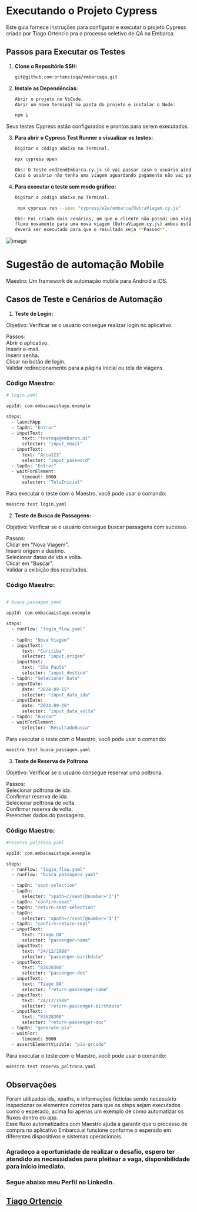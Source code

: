 # Executando o Projeto Cypress

Este guia fornece instruções para configurar e executar o projeto Cypress criado por Tiago Ortencio pra o processo seletivo de QA na Embarca.

## Passos para Executar os Testes

1. **Clone o Repositório SSH:**
    ```bash
    git@github.com:ortencioqa/embarcaqa.git
    ```   

2. **Instale as Dependências:**

   ```bash
   Abrir o projeto no VsCode.
   Abrir um novo terminal na pasta do projeto e instalar o Node:

   npm i
   ```
Seus testes Cypress estão configurados e prontos para serem executados.

3. **Para abrir o Cypress Test Runner e visualizar os testes:**

   ```bash
   Digitar o código abaixo no Terminal.

   npx cypress open

   Obs: O teste end2endEmbarca.cy.js só vai passar caso o usuário ainda não tenha uma viagem aguardando pagamento.
   Caso o usuário não tenha uma viagem aguardando pagamento não vai passar o teste OutraViagem.cy.js pois os fluxos são diferentes.
   ```

4. **Para executar o teste sem modo gráfico:**

   ```bash
   Digitar o código abaixo no Terminal.

    npx cypress run --spec "cypress/e2e/embarca/OutraViagem.cy.js" 

   Obs: Foi criado dois cenários, um que o cliente não possúi uma viagem aguardando pagamento (end2endEmbarca.cy.js) e outro que o cliente possúi uma viagem aguardando pagamento e deseja realizar o     
   fluxo novamente para uma nova viagem (OutraViagem.cy.js) ambos estão na mesma pasta "cypress/e2e/embarca/" antes de executar os testes verificar a situação do cliente para verificar qual cenário     
   deverá ser executado para que o resultado seja **Passed**.
    ```

![image](https://github.com/user-attachments/assets/b65c815e-5df6-4130-9560-89ed66a696cb)



# Sugestão de automação Mobile 

Maestro: Um framework de automação mobile para Android e iOS.

## Casos de Teste e Cenários de Automação
1. **Teste de Login:**

Objetivo: Verificar se o usuário consegue realizar login no aplicativo.

Passos:<br>
Abrir o aplicativo.<br>
Inserir e-mail.<br>
Inserir senha.<br>
Clicar no botão de login.<br>
Validar redirecionamento para a página inicial ou tela de viagens.<br>
### Código Maestro:

```bash
# login.yaml

appId: com.embacaaistage.exemplo

steps:
  - launchApp
  - tapOn: "Entrar"
  - inputText:
      text: "testeqa@embarca.ai"
      selector: "input_email" 
  - inputText:
      text: "Arca123"
      selector: "input_password" 
  - tapOn: "Entrar" 
  - waitForElement:
      timeout: 5000
      selector: "TelaInicial"

```
Para executar o teste com o Maestro, você pode usar o comando:

```bash
maestro test login.yaml
```

2. **Teste de Busca de Passagens:** <br>

Objetivo: Verificar se o usuário consegue buscar passagens com sucesso.

Passos:<br>
Clicar em "Nova Viagem".<br>
Inserir origem e destino.<br>
Selecionar datas de ida e volta.<br>
Clicar em "Buscar".<br>
Validar a exibição dos resultados.<br>
### Código Maestro:

```bash

# busca_passagem.yaml

appId: com.embacaaistage.exemplo

steps:
  - runFlow: "login_flow.yaml"
  
  - tapOn: "Nova Viagem"
  - inputText:
      text: "Curitiba"
      selector: "input_origem"
  - inputText:
      text: "São Paulo"
      selector: "input_destino"
  - tapOn: "Selecionar Data"
  - inputDate:
      date: "2024-09-15"
      selector: "input_data_ida"
  - inputDate:
      date: "2024-09-20"
      selector: "input_data_volta"
  - tapOn: "Buscar"
  - waitForElement:
      selector: "ResultadoBusca"

```
Para executar o teste com o Maestro, você pode usar o comando:

```bash
maestro test busca_passagem.yaml
```

3. **Teste de Reserva de Poltrona**

Objetivo: Verificar se o usuário consegue reservar uma poltrona.

Passos: <br>
Selecionar poltrona de ida.<br>
Confirmar reserva de ida.<br>
Selecionar poltrona de volta.<br>
Confirmar reserva de volta.<br>
Preencher dados do passageiro.<br>
### Código Maestro:

```bash
#reserva_poltrona.yaml

appId: com.embacaaistage.exemplo

steps:
  - runFlow: "login_flow.yaml"
  - runFlow: "busca_passagens.yaml"

  - tapOn: "seat-selection"
  - tapOn:
      selector: "xpath=//seat[@number='3']"
  - tapOn: "confirm-seat"
  - tapOn: "return-seat-selection"
  - tapOn:
      selector: "xpath=//seat[@number='3']"
  - tapOn: "confirm-return-seat"
  - inputText:
      text: "Tiago QA"
      selector: "passenger-name"
  - inputText:
      text: "24/12/1988"
      selector: "passenger-birthdate"
  - inputText:
      text: "83628308"
      selector: "passenger-doc"
  - inputText:
      text: "Tiago QA"
      selector: "return-passenger-name"
  - inputText:
      text: "24/12/1988"
      selector: "return-passenger-birthdate"
  - inputText:
      text: "83628308"
      selector: "return-passenger-doc"
  - tapOn: "generate-pix"
  - waitFor:
      timeout: 5000
  - assertElementVisible: "pix-qrcode"


```
Para executar o teste com o Maestro, você pode usar o comando:

```bash
maestro test reserva_poltrona.yaml
```

## Observações<br>
Foram utilizados ids, xpaths, e informações fictícias sendo necessário inspecionar os elementos corretos para que os steps sejam executados como o esperado, acima foi apenas um exemplo de como automatizar os fluxos dentro do app. <br>
Esse fluxo automatizados com Maestro ajuda a garantir que o processo de compra no aplicativo Embarca.ai funcione conforme o esperado em diferentes dispositivos e sistemas operacionais.

### Agradeço a oportunidade de realizar o desafio, espero ter atendido as necessidades para pleitear a vaga, disponibilidade para início imediato.
### Segue abaixo meu Perfil no LinkedIn. <br>
## [Tiago Ortencio](https://www.linkedin.com/in/ortencioqa/)
